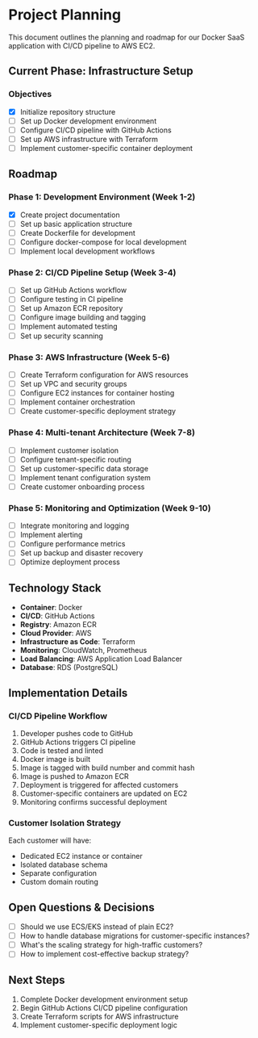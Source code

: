 # Project Planning

This document outlines the planning and roadmap for our Docker SaaS application with CI/CD pipeline to AWS EC2.

## Current Phase: Infrastructure Setup

### Objectives

- [x] Initialize repository structure
- [ ] Set up Docker development environment
- [ ] Configure CI/CD pipeline with GitHub Actions
- [ ] Set up AWS infrastructure with Terraform
- [ ] Implement customer-specific container deployment

## Roadmap

### Phase 1: Development Environment (Week 1-2)

- [x] Create project documentation
- [ ] Set up basic application structure
- [ ] Create Dockerfile for development
- [ ] Configure docker-compose for local development
- [ ] Implement local development workflows

### Phase 2: CI/CD Pipeline Setup (Week 3-4)

- [ ] Set up GitHub Actions workflow
- [ ] Configure testing in CI pipeline
- [ ] Set up Amazon ECR repository
- [ ] Configure image building and tagging
- [ ] Implement automated testing
- [ ] Set up security scanning

### Phase 3: AWS Infrastructure (Week 5-6)

- [ ] Create Terraform configuration for AWS resources
- [ ] Set up VPC and security groups
- [ ] Configure EC2 instances for container hosting
- [ ] Implement container orchestration
- [ ] Create customer-specific deployment strategy

### Phase 4: Multi-tenant Architecture (Week 7-8)

- [ ] Implement customer isolation
- [ ] Configure tenant-specific routing
- [ ] Set up customer-specific data storage
- [ ] Implement tenant configuration system
- [ ] Create customer onboarding process

### Phase 5: Monitoring and Optimization (Week 9-10)

- [ ] Integrate monitoring and logging
- [ ] Implement alerting
- [ ] Configure performance metrics
- [ ] Set up backup and disaster recovery
- [ ] Optimize deployment process

## Technology Stack

- **Container**: Docker
- **CI/CD**: GitHub Actions
- **Registry**: Amazon ECR
- **Cloud Provider**: AWS
- **Infrastructure as Code**: Terraform
- **Monitoring**: CloudWatch, Prometheus
- **Load Balancing**: AWS Application Load Balancer
- **Database**: RDS (PostgreSQL)

## Implementation Details

### CI/CD Pipeline Workflow

1. Developer pushes code to GitHub
2. GitHub Actions triggers CI pipeline
3. Code is tested and linted
4. Docker image is built
5. Image is tagged with build number and commit hash
6. Image is pushed to Amazon ECR
7. Deployment is triggered for affected customers
8. Customer-specific containers are updated on EC2
9. Monitoring confirms successful deployment

### Customer Isolation Strategy

Each customer will have:
- Dedicated EC2 instance or container
- Isolated database schema
- Separate configuration
- Custom domain routing

## Open Questions & Decisions

- [ ] Should we use ECS/EKS instead of plain EC2?
- [ ] How to handle database migrations for customer-specific instances?
- [ ] What's the scaling strategy for high-traffic customers?
- [ ] How to implement cost-effective backup strategy?

## Next Steps

1. Complete Docker development environment setup
2. Begin GitHub Actions CI/CD pipeline configuration
3. Create Terraform scripts for AWS infrastructure
4. Implement customer-specific deployment logic 